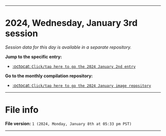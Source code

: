 
***

# 2024, Wednesday, January 3rd session

_Session data for this day is available in a separate repository._

**Jump to the specific entry:**

- [:octocat: `Click/tap here to go the 2024 January 2nd entry`](https://github.com/seanpm2001/SeansLifeArchive_Images_ModernSmurfsVillage_Y2023_V6/tree/SeansLifeArchive_ModernSmurfsVillage_Y2023_V6_Main-dev/01_January/03/)

**Go to the monthly compilation repository:**

- [:octocat: `Click/tap here to go the 2024 January image repository`](https://github.com/seanpm2001/SeansLifeArchive_Images_ModernSmurfsVillage_Y2023_V6/)

***

# File info

**File version:** `1 (2024, Monday, January 8th at 05:33 pm PST)`

***
